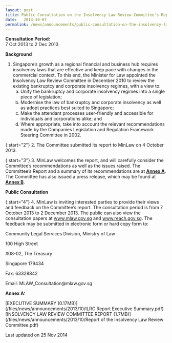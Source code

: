 ```yaml
---
layout: post
title: Public Consultation on the Insolvency Law Review Committee's Report
date:   2013-10-07
permalink: /news/announcements/public-consultation-on-the-insolvency-law-review-committee-s-rep
---
```



**Consultation Period:**  
7 Oct 2013 to 2 Dec 2013


**Background**

<ol>
<li>  Singapore’s growth as a regional financial and business hub requires insolvency laws that are effective and keep pace with changes in the commercial context.  To this end, the Minister for Law appointed the Insolvency Law Review Committee in December 2010 to review the existing bankruptcy and corporate insolvency regimes, with a view to:

<ol style="list-style-type: lower-alpha">
<li>Unify the bankruptcy and corporate insolvency regimes into a single piece of legislation; </li>
<li>Modernise the law of bankruptcy and corporate insolvency as well as adopt practices best suited to Singapore; </li>
<li>Make the attendant processes user-friendly and accessible for individuals and corporations alike; and </li>
<li>Where appropriate, take into account the relevant recommendations made by the Companies Legislation and Regulation Framework Steering Committee in 2002.</li>
</ol>

</li>
</ol>

{:start="2"}
2. The Committee submitted its report to MinLaw on 4 October 2013. 

{:start="3"}
3. MinLaw welcomes the report, and will carefully consider the Committee’s recommendations as well as the issues raised.  The Committee’s Report and a summary of its recommendations are at **<u>Annex A</u>**.  The Committee has also issued a press release, which may be found at **<u>Annex B</u>**.

**Public Consultation**

{:start="4"}
4. MinLaw is inviting interested parties to provide their views and feedback on the Committee’s report.  The consultation period is from 7 October 2013 to 2 December 2013.  The public can also view the consultation papers at www.mlaw.gov.sg and www.reach.gov.sg.  The feedback may be submitted in electronic form or hard copy form to:

<p class="address-centered">Community Legal Services Division, Ministry of Law</p>
<p class="address-centered">100 High Street</p>
<p class="address-centered">#08-02, The Treasury</p>
<p class="address-centered">Singapore 179434</p>
<p class="address-centered">Fax: 63328842</p>
<p class="address-centered">Email: MLAW_Consultation@mlaw.gov.sg</p>

**Annex A:**

[EXECUTIVE SUMMARY (0.17MB)](/files/news/announcements/2013/10/ILRC Report Executive Summary.pdf)  
[INSOLVENCY LAW REVIEW COMMITTEE REPORT (1.7MB)](/files/news/announcements/2013/10/Report of the Insolvency Law Review Committee.pdf)

<p class="right-side-updated">Last updated on 25 Nov 2014</p> 

